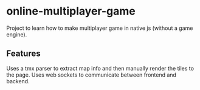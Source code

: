 # online-multiplayer-game
Project to learn how to make multiplayer game in native js (without a game engine).

## Features
Uses a tmx parser to extract map info and then manually render the tiles to the page. Uses web sockets to communicate between frontend and backend. 